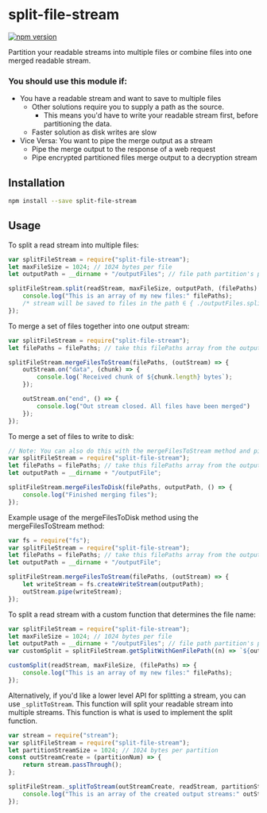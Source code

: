 # split-file-stream
[![npm version](https://badge.fury.io/js/split-file-stream.svg)](https://badge.fury.io/js/split-file-stream)

Partition your readable streams into multiple files or combine files into one merged readable stream.

### You should use this module if:
* You have a readable stream and want to save to multiple files
	* Other solutions require you to supply a path as the source.
		* This means you'd have to write your readable stream first, before partitioning the data.
	* Faster solution as disk writes are slow
* Vice Versa: You want to pipe the merge output as a stream
	* Pipe the merge output to the response of a web request
	* Pipe encrypted partitioned files merge output to a decryption stream

## Installation
```sh
npm install --save split-file-stream
```

## Usage
To split a read stream into multiple files:
```javascript
var splitFileStream = require("split-file-stream");
let maxFileSize = 1024; // 1024 bytes per file
let outputPath = __dirname + "/outputFiles"; // file path partition's prefix

splitFileStream.split(readStream, maxFileSize, outputPath, (filePaths) => {
	console.log("This is an array of my new files:" filePaths);
	/* stream will be saved to files in the path ∈ { ./outputFiles.split-x | x ∈ N } */
});
```

To merge a set of files together into one output stream:
```javascript
var splitFileStream = require("split-file-stream");
let filePaths = filePaths; // take this filePaths array from the output of the split method

splitFileStream.mergeFilesToStream(filePaths, (outStream) => {
	outStream.on("data", (chunk) => {
		console.log(`Received chunk of ${chunk.length} bytes`);
	});

	outStream.on("end", () => {
		console.log("Out stream closed. All files have been merged")
	});
});
```

To merge a set of files to write to disk:
```javascript
// Note: You can also do this with the mergeFilesToStream method and piping the stream to a fs writeStream.
var splitFileStream = require("split-file-stream");
let filePaths = filePaths; // take this filePaths array from the output of the split method
let outputPath = __dirname + "/outputFile";

splitFileStream.mergeFilesToDisk(filePaths, outputPath, () => {
    console.log("Finished merging files");
});
```

Example usage of the mergeFilesToDisk method using the mergeFilesToStream method:
```javascript
var fs = require("fs");
var splitFileStream = require("split-file-stream");
let filePaths = filePaths; // take this filePaths array from the output of the split method
let outputPath = __dirname + "/outputFile";

splitFileStream.mergeFilesToStream(filePaths, (outStream) => {
	let writeStream = fs.createWriteStream(outputPath);
	outStream.pipe(writeStream);
});
```

To split a read stream with a custom function that determines the file name:
```javascript
var splitFileStream = require("split-file-stream");
let maxFileSize = 1024; // 1024 bytes per file
let outputPath = __dirname + "/outputFiles"; // file path partition's prefix
var customSplit = splitFileStream.getSplitWithGenFilePath((n) => `${outputPath}-${(n + 1)}`)

customSplit(readStream, maxFileSize, (filePaths) => {
	console.log("This is an array of my new files:" filePaths);
});
```

Alternatively, if you'd like a lower level API for splitting a stream, you can use `_splitToStream`. This function will split your readable stream into multiple streams. This function is what is used to implement the split function.
```javascript
var stream = require("stream");
var splitFileStream = require("split-file-stream");
let partitionStreamSize = 1024; // 1024 bytes per partition
const outStreamCreate = (partitionNum) => {
	return stream.passThrough();
};

splitFileStream._splitToStream(outStreamCreate, readStream, partitionStreamSize, (outStreams) => {
	console.log("This is an array of the created output streams:" outStreams);
});
```
